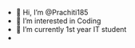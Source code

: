 - 👋 Hi, I’m @Prachiti185
- 👀 I’m interested in Coding
- 🌱 I’m currently 1st year IT student 
- 

<!---
Prachiti185/Prachiti185 is a ✨ special ✨ repository because its `README.md` (this file) appears on your GitHub profile.
You can click the Preview link to take a look at your changes.
--->
